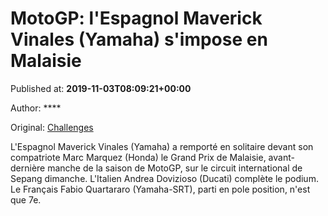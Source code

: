 
# MotoGP: l'Espagnol Maverick Vinales (Yamaha) s'impose en Malaisie

Published at: **2019-11-03T08:09:21+00:00**

Author: ****

Original: [Challenges](https://www.challenges.fr/sport/motogp-l-espagnol-maverick-vinales-yamaha-s-impose-en-malaisie_682914)

L'Espagnol Maverick Vinales (Yamaha) a remporté en solitaire devant son compatriote Marc Marquez (Honda) le Grand Prix de Malaisie, avant-dernière manche de la saison de MotoGP, sur le circuit international de Sepang dimanche.
L'Italien Andrea Dovizioso (Ducati) complète le podium. Le Français Fabio Quartararo (Yamaha-SRT), parti en pole position, n'est que 7e.
